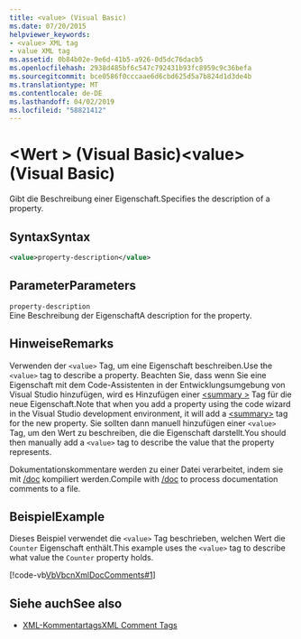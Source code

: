 ```yaml
---
title: <value> (Visual Basic)
ms.date: 07/20/2015
helpviewer_keywords:
- <value> XML tag
- value XML tag
ms.assetid: 0b84b02e-9e6d-41b5-a926-0d5dc76dacb5
ms.openlocfilehash: 2938d485bf6c547c792431b93fc8959c9c36befa
ms.sourcegitcommit: bce0586f0cccaae6d6cbd625d5a7b824d1d3de4b
ms.translationtype: MT
ms.contentlocale: de-DE
ms.lasthandoff: 04/02/2019
ms.locfileid: "58821412"
---
```

# <a name="value-visual-basic"></a><span data-ttu-id="cbeb9-102">\<Wert > (Visual Basic)</span><span class="sxs-lookup"><span data-stu-id="cbeb9-102">\<value> (Visual Basic)</span></span>
<span data-ttu-id="cbeb9-103">Gibt die Beschreibung einer Eigenschaft.</span><span class="sxs-lookup"><span data-stu-id="cbeb9-103">Specifies the description of a property.</span></span>  
  
## <a name="syntax"></a><span data-ttu-id="cbeb9-104">Syntax</span><span class="sxs-lookup"><span data-stu-id="cbeb9-104">Syntax</span></span>  
  
```xml  
<value>property-description</value>  
```  
  
## <a name="parameters"></a><span data-ttu-id="cbeb9-105">Parameter</span><span class="sxs-lookup"><span data-stu-id="cbeb9-105">Parameters</span></span>  
 `property-description`  
 <span data-ttu-id="cbeb9-106">Eine Beschreibung der Eigenschaft</span><span class="sxs-lookup"><span data-stu-id="cbeb9-106">A description for the property.</span></span>  
  
## <a name="remarks"></a><span data-ttu-id="cbeb9-107">Hinweise</span><span class="sxs-lookup"><span data-stu-id="cbeb9-107">Remarks</span></span>  
 <span data-ttu-id="cbeb9-108">Verwenden der `<value>` Tag, um eine Eigenschaft beschreiben.</span><span class="sxs-lookup"><span data-stu-id="cbeb9-108">Use the `<value>` tag to describe a property.</span></span> <span data-ttu-id="cbeb9-109">Beachten Sie, dass wenn Sie eine Eigenschaft mit dem Code-Assistenten in der Entwicklungsumgebung von Visual Studio hinzufügen, wird es Hinzufügen einer [ \<summary >](../../../visual-basic/language-reference/xmldoc/summary.md) Tag für die neue Eigenschaft.</span><span class="sxs-lookup"><span data-stu-id="cbeb9-109">Note that when you add a property using the code wizard in the Visual Studio development environment, it will add a [\<summary>](../../../visual-basic/language-reference/xmldoc/summary.md) tag for the new property.</span></span> <span data-ttu-id="cbeb9-110">Sie sollten dann manuell hinzufügen einer `<value>` Tag, um den Wert zu beschreiben, die die Eigenschaft darstellt.</span><span class="sxs-lookup"><span data-stu-id="cbeb9-110">You should then manually add a `<value>` tag to describe the value that the property represents.</span></span>  
  
 <span data-ttu-id="cbeb9-111">Dokumentationskommentare werden zu einer Datei verarbeitet, indem sie mit [/doc](../../../visual-basic/reference/command-line-compiler/doc.md) kompiliert werden.</span><span class="sxs-lookup"><span data-stu-id="cbeb9-111">Compile with [/doc](../../../visual-basic/reference/command-line-compiler/doc.md) to process documentation comments to a file.</span></span>  
  
## <a name="example"></a><span data-ttu-id="cbeb9-112">Beispiel</span><span class="sxs-lookup"><span data-stu-id="cbeb9-112">Example</span></span>  
 <span data-ttu-id="cbeb9-113">Dieses Beispiel verwendet die `<value>` Tag beschrieben, welchen Wert die `Counter` Eigenschaft enthält.</span><span class="sxs-lookup"><span data-stu-id="cbeb9-113">This example uses the `<value>` tag to describe what value the `Counter` property holds.</span></span>  
  
 [!code-vb[VbVbcnXmlDocComments#1](~/samples/snippets/visualbasic/VS_Snippets_VBCSharp/VbVbcnXmlDocComments/VB/Class1.vb#1)]  
  
## <a name="see-also"></a><span data-ttu-id="cbeb9-114">Siehe auch</span><span class="sxs-lookup"><span data-stu-id="cbeb9-114">See also</span></span>

- [<span data-ttu-id="cbeb9-115">XML-Kommentartags</span><span class="sxs-lookup"><span data-stu-id="cbeb9-115">XML Comment Tags</span></span>](../../../visual-basic/language-reference/xmldoc/index.md)
